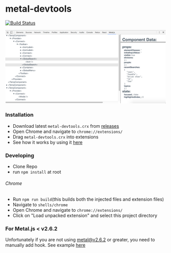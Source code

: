 # metal-devtools
[![Build Status](https://travis-ci.org/bryceosterhaus/metal-devtools.svg?branch=master)](https://travis-ci.org/bryceosterhaus/metal-devtools)

![Screenshot](screenshot.png)

### Installation
* Download latest `metal-devtools.crx` from [releases](/releases)
* Open Chrome and navigate to `chrome://extensions/`
* Drag `metal-devtools.crx` into extensions
* See how it works by using it [here](https://bryceosterhaus.github.io/metal-devtools/)

### Developing
* Clone Repo
* run `npm install` at root

###### Chrome
* Run `npm run build`(this builds both the injected files and extension files)
* Navigate to `shells/chrome`
* Open Chrome and navigate to `chrome://extensions/`
* Click on "Load unpacked extension" and select this project directory

### For Metal.js < v2.6.2
Unfortunately if you are not using metal@v2.6.2 or greater, you need to manually add hook. See example [here](https://github.com/metal/metal.js/commit/06b837b9e2e6b072e66064308476d2f7661fa09c)
